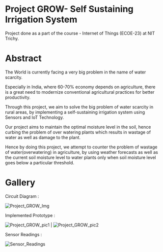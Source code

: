 # Project GROW- Self Sustaining Irrigation System
Project done as a part of the course - Internet of Things (ECOE-23) at NIT Trichy.

# Abstract
The World is currently facing a very big problem in the name of water 
scarcity. 

Especially in India, where 60-70% economy depends on agriculture, 
there is a great need to modernize conventional agricultural practices 
for better productivity. 

Through this project, we aim to solve the big problem of water 
scarcity in rural areas, by implementing a self-sustaining irrigation 
system using Sensors and IoT Technology. 

Our project aims to maintain the optimal moisture level in the soil, 
hence curbing the problem of over watering plants which results in 
wastage of water as well as damage to the plant. 

Hence by doing this project, we attempt to counter the problem of 
wastage of water(overwatering) in agriculture, by using weather 
forecasts as well as the current soil moisture level to water plants only 
when soil moisture level goes below a particular threshold.

# Gallery
Circuit Diagram : 

![Project_GROW_Img](https://github.com/rohit-ash/IoT_Project---Self-Sustaining-Predictive-Irrigation-System/assets/51155103/e63771ba-d4e2-4770-b842-98b06a49d1a4)

Implemented Prototype : 

![Project_GROW_pic1](https://github.com/rohit-ash/IoT_Project---Self-Sustaining-Predictive-Irrigation-System/assets/51155103/7e0eee0c-9c17-4095-95b2-282e6c3e0910) | ![Project_GROW_pic2](https://github.com/rohit-ash/IoT_Project---Self-Sustaining-Predictive-Irrigation-System/assets/51155103/9d918eab-da6c-4f27-a027-ddf90b4aa1e0)

Sensor Readings : 

![Sensor_Readings](https://github.com/rohit-ash/IoT_Project---Self-Sustaining-Predictive-Irrigation-System/assets/51155103/c7cc750b-75d2-4868-a7f6-b72c517803b8)

